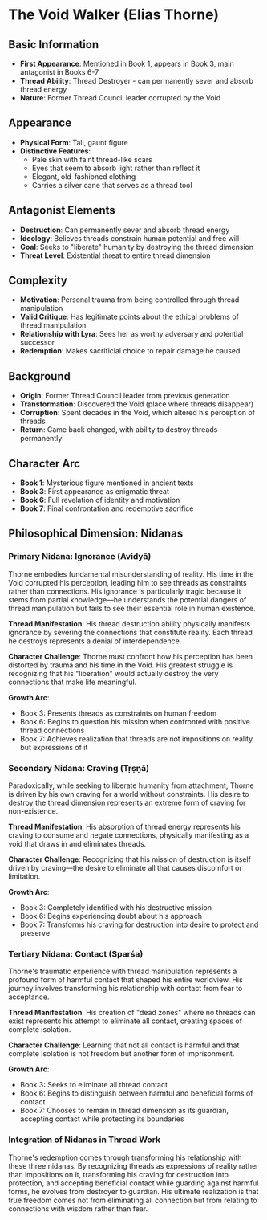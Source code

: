 # The Void Walker (Elias Thorne)

## Basic Information
- **First Appearance**: Mentioned in Book 1, appears in Book 3, main antagonist in Books 6-7
- **Thread Ability**: Thread Destroyer - can permanently sever and absorb thread energy
- **Nature**: Former Thread Council leader corrupted by the Void

## Appearance
- **Physical Form**: Tall, gaunt figure
- **Distinctive Features**: 
  - Pale skin with faint thread-like scars
  - Eyes that seem to absorb light rather than reflect it
  - Elegant, old-fashioned clothing
  - Carries a silver cane that serves as a thread tool

## Antagonist Elements
- **Destruction**: Can permanently sever and absorb thread energy
- **Ideology**: Believes threads constrain human potential and free will
- **Goal**: Seeks to "liberate" humanity by destroying the thread dimension
- **Threat Level**: Existential threat to entire thread dimension

## Complexity
- **Motivation**: Personal trauma from being controlled through thread manipulation
- **Valid Critique**: Has legitimate points about the ethical problems of thread manipulation
- **Relationship with Lyra**: Sees her as worthy adversary and potential successor
- **Redemption**: Makes sacrificial choice to repair damage he caused

## Background
- **Origin**: Former Thread Council leader from previous generation
- **Transformation**: Discovered the Void (place where threads disappear)
- **Corruption**: Spent decades in the Void, which altered his perception of threads
- **Return**: Came back changed, with ability to destroy threads permanently

## Character Arc
- **Book 1**: Mysterious figure mentioned in ancient texts
- **Book 3**: First appearance as enigmatic threat
- **Book 6**: Full revelation of identity and motivation
- **Book 7**: Final confrontation and redemptive sacrifice

## Philosophical Dimension: Nidanas

### Primary Nidana: Ignorance (Avidyā)
Thorne embodies fundamental misunderstanding of reality. His time in the Void corrupted his perception, leading him to see threads as constraints rather than connections. His ignorance is particularly tragic because it stems from partial knowledge—he understands the potential dangers of thread manipulation but fails to see their essential role in human existence.

**Thread Manifestation**: His thread destruction ability physically manifests ignorance by severing the connections that constitute reality. Each thread he destroys represents a denial of interdependence.

**Character Challenge**: Thorne must confront how his perception has been distorted by trauma and his time in the Void. His greatest struggle is recognizing that his "liberation" would actually destroy the very connections that make life meaningful.

**Growth Arc**: 
- Book 3: Presents threads as constraints on human freedom
- Book 6: Begins to question his mission when confronted with positive thread connections
- Book 7: Achieves realization that threads are not impositions on reality but expressions of it

### Secondary Nidana: Craving (Tṛṣṇā)
Paradoxically, while seeking to liberate humanity from attachment, Thorne is driven by his own craving for a world without constraints. His desire to destroy the thread dimension represents an extreme form of craving for non-existence.

**Thread Manifestation**: His absorption of thread energy represents his craving to consume and negate connections, physically manifesting as a void that draws in and eliminates threads.

**Character Challenge**: Recognizing that his mission of destruction is itself driven by craving—the desire to eliminate all that causes discomfort or limitation.

**Growth Arc**:
- Book 3: Completely identified with his destructive mission
- Book 6: Begins experiencing doubt about his approach
- Book 7: Transforms his craving for destruction into desire to protect and preserve

### Tertiary Nidana: Contact (Sparśa)
Thorne's traumatic experience with thread manipulation represents a profound form of harmful contact that shaped his entire worldview. His journey involves transforming his relationship with contact from fear to acceptance.

**Thread Manifestation**: His creation of "dead zones" where no threads can exist represents his attempt to eliminate all contact, creating spaces of complete isolation.

**Character Challenge**: Learning that not all contact is harmful and that complete isolation is not freedom but another form of imprisonment.

**Growth Arc**:
- Book 3: Seeks to eliminate all thread contact
- Book 6: Begins to distinguish between harmful and beneficial forms of contact
- Book 7: Chooses to remain in thread dimension as its guardian, accepting contact while protecting its boundaries

### Integration of Nidanas in Thread Work
Thorne's redemption comes through transforming his relationship with these three nidanas. By recognizing threads as expressions of reality rather than impositions on it, transforming his craving for destruction into protection, and accepting beneficial contact while guarding against harmful forms, he evolves from destroyer to guardian. His ultimate realization is that true freedom comes not from eliminating all connection but from relating to connections with wisdom rather than fear.
